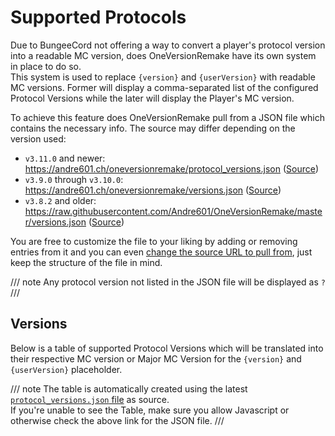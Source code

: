# Supported Protocols

Due to BungeeCord not offering a way to convert a player's protocol version into a readable MC version, does OneVersionRemake have its own system in place to do so.  
This system is used to replace `{version}` and `{userVersion}` with readable MC versions. Former will display a comma-separated list of the configured Protocol Versions while the later will display the Player's MC version.

To achieve this feature does OneVersionRemake pull from a JSON file which contains the necessary info. The source may differ depending on the version used:

- `v3.11.0` and newer: https://andre601.ch/oneversionremake/protocol_versions.json ([Source](https://codeberg.org/Andre601/website/src/branch/main/docs/oneversionremake/protocol_versions.json))
- `v3.9.0` through `v3.10.0`: https://andre601.ch/oneversionremake/versions.json ([Source](https://codeberg.org/Andre601/website/src/branch/main/docs/oneversionremake/versions.json))
- `v3.8.2` and older: https://raw.githubusercontent.com/Andre601/OneVersionRemake/master/versions.json ([Source](https://github.com/Andre601/OneVersionRemake/blob/master/versions.json))

You are free to customize the file to your liking by adding or removing entries from it and you can even [change the source URL to pull from](config.md#versionsurl), just keep the structure of the file in mind.

/// note
Any protocol version not listed in the JSON file will be displayed as `?`
///

## Versions

Below is a table of supported Protocol Versions which will be translated into their respective MC version or Major MC Version for the `{version}` and `{userVersion}` placeholder.  

/// note
The table is automatically created using the latest [`protocol_versions.json` file](https://andre601.ch/oneversionremake/protocol_versions.json) as source.  
If you're unable to see the Table, make sure you allow Javascript or otherwise check the above link for the JSON file.
///

<div data-md-component="versions-table">
</div>
